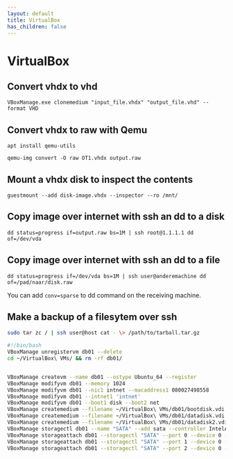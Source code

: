 ```yaml
---
layout: default
title: VirtualBox
has_children: false
---
```


# VirtualBox

## Convert vhdx to vhd

`VBoxManage.exe clonemedium "input_file.vhdx" "output_file.vhd" --format VHD`

## Convert vhdx to raw with Qemu

`apt install qemu-utils`

`qemu-img convert -O raw OT1.vhdx output.raw`

## Mount a vhdx disk to inspect the contents

`guestmount --add disk-image.vhdx --inspector --ro /mnt/`

## Copy image over internet with ssh an dd to a disk

`dd status=progress if=output.raw bs=1M | ssh root@1.1.1.1 dd of=/dev/vda`

## Copy image over internet with ssh an dd to a file

`dd status=progress if=/dev/vda bs=1M | ssh user@anderemachine dd of=/pad/naar/disk.raw`

You can add `conv=sparse` to dd command on the receiving machine.

## Make a backup of a filesytem over ssh

```bash
sudo tar zc / | ssh user@host cat - \> /path/to/tarball.tar.gz
```

```bash
#!/bin/bash
VBoxManage unregistervm db01 --delete
cd ~/VirtualBox\ VMs/ && rm -rf db01/


VBoxManage createvm --name db01 --ostype Ubuntu_64 --register
VBoxManage modifyvm db01 --memory 1024
VBoxManage modifyvm db01 --nic1 intnet --macaddress1 080027498558
VBoxManage modifyvm db01 --intnet1 'intnet'
VBoxManage modifyvm db01 --boot1 disk --boot2 net
VBoxManage createmedium --filename ~/VirtualBox\ VMs/db01/bootdisk.vdi --size 10000
VBoxManage createmedium --filename ~/VirtualBox\ VMs/db01/datadisk.vdi --size 10000
VBoxManage createmedium --filename ~/VirtualBox\ VMs/db01/datadisk2.vdi --size 10000
VBoxManage storagectl db01 --name "SATA" --add sata --controller IntelAHCI
VBoxManage storageattach db01 --storagectl "SATA" --port 0 --device 0 --type hdd --medium ~/VirtualBox\ VMs/db01/bootdisk.vdi
VBoxManage storageattach db01 --storagectl "SATA" --port 1 --device 0 --type hdd --medium ~/VirtualBox\ VMs/db01/datadisk.vdi
VBoxManage storageattach db01 --storagectl "SATA" --port 2 --device 0 --type hdd --medium ~/VirtualBox\ VMs/db01/datadisk2.vdi
```
